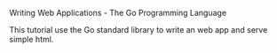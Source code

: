 Writing Web Applications - The Go Programming Language

This tutorial use the Go standard library to write an web app and serve simple html.
